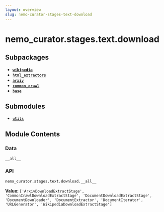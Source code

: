 ```yaml
---
layout: overview
slug: nemo-curator-stages-text-download
---
```


# nemo_curator.stages.text.download



## Subpackages

- **[`wikipedia`](nemo-curator-stages-text-download-wikipedia)**
- **[`html_extractors`](nemo-curator-stages-text-download-html-extractors)**
- **[`arxiv`](nemo-curator-stages-text-download-arxiv)**
- **[`common_crawl`](nemo-curator-stages-text-download-common-crawl)**
- **[`base`](nemo-curator-stages-text-download-base)**

## Submodules

- **[`utils`](nemo-curator-stages-text-download-utils)**

## Module Contents

### Data

`__all__`

### API

```python
nemo_curator.stages.text.download.__all__
```

**Value**: `['ArxivDownloadExtractStage', 'CommonCrawlDownloadExtractStage', 'DocumentDownloadExtractStage', 'DocumentDownloader', 'DocumentExtractor', 'DocumentIterator', 'URLGenerator', 'WikipediaDownloadExtractStage']`

